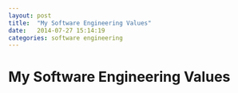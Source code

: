 ```yaml
---
layout: post
title:  "My Software Engineering Values"
date:   2014-07-27 15:14:19
categories: software engineering
---
```


# My Software Engineering Values
